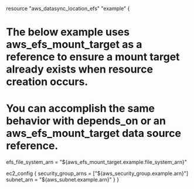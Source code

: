 resource "aws_datasync_location_efs" "example" {
  # The below example uses aws_efs_mount_target as a reference to ensure a mount target already exists when resource creation occurs.
  # You can accomplish the same behavior with depends_on or an aws_efs_mount_target data source reference.
  efs_file_system_arn = "${aws_efs_mount_target.example.file_system_arn}"

  ec2_config {
    security_group_arns = ["${aws_security_group.example.arn}"]
    subnet_arn          = "${aws_subnet.example.arn}"
  }
}
